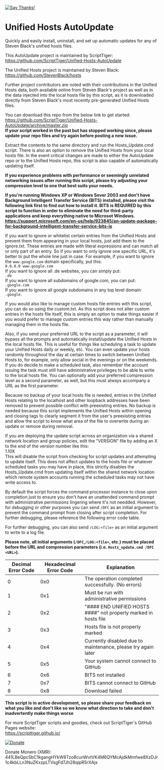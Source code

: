 [![Say Thanks!](https://img.shields.io/badge/Say%20Thanks-!-1EAEDB.svg)](https://saythanks.io/to/ScriptTiger)

# Unified Hosts AutoUpdate
Quickly and easily install, uninstall, and set up automatic updates for any of Steven Black's unified hosts files.

This AutoUpdate project is maintained by ScriptTiger: https://github.com/ScriptTiger/Unified-Hosts-AutoUpdate

The Unified Hosts project is maintained by Steven Black: https://github.com/StevenBlack/hosts

Further project contributors are noted with their contributions in the Unified Hosts data, both available online from Steven Black's project as well as in the data injected into the local hosts file by this script, as it is downloaded directly from Steven Black's most recently pre-generated Unified Hosts files.

You can download this repo from the below link to get started:  
https://github.com/ScriptTiger/Unified-Hosts-AutoUpdate/archive/master.zip  
**If your script worked in the past but has stopped working since, please update your repo files and try again before posting a new issue.**

Extract the contents to the same directory and run the Hosts_Update.cmd script. There is also an option to remove the Unified Hosts from your local hosts file. In the event critical changes are made to either the AutoUpdate repo or to the Unified Hosts repo, this script is also capable of automatically updating itself.

**If you experience problems with performance or seemingly unrelated networking issues after running this script, please try adjusting your compression level to one that best suits your needs.**

**If you're running Windows XP or Windows Sever 2003 and don't have Background Intelligent Transfer Service (BITS) installed, please visit the following link first to find out how to install it. BITS is REQUIRED by this script to function in order to eliminate the need for third-party applications and keep everything native to Microsot Windows.  
https://support.microsoft.com/en-us/help/923845/an-update-package-for-background-intelligent-transfer-service-bits-is**

If you want to ignore or whitelist certain entries from the Unified Hosts and prevent them from appearing in your local hosts, just add them to the ignore.txt. These entries are made with literal expressions and can match all or only part of an entry. So if you want to only ignore one specific URL, it's better to put the whole line just in case. For example, if you want to ignore the `www.google.com` domain specifically, put this:  
`0.0.0.0 www.google.com`  
If you want to ignore all .de websites, you can simply put:  
`.de`  
If you want to ignore all subdomains of google.com, you can put:  
`.google.com`  
If you want to ignore all google subdomains in any top level domain:  
`.google.`

If you would also like to manage custom hosts file entries with this script, you can do so using the custom.txt. As this script does not alter custom entries in the hosts file itself, this is simply an option to make things easier if you would prefer to manage custom entries this way rather than manually managing them in the hosts file.

Also, if you send your preferred URL to the script as a parameter, it will bypass all the prompts and automatically install/update the Unified Hosts in the local hosts file. This is useful for things like scheduling a task to update your Unified Hosts daily or weekly, etc. You can even update your hosts randomly throughout the day at certain times to switch between Unified Hosts to, for example, only allow social in the evenings or on the weekends. If you do decide to make a scheduled task, also remember the account issuing the task must still have administrative privileges to be able to write to the local hosts file. You can optionally add your preferred compression level as a second parameter, as well, but this must always accompany a URL as the first parameter.

Because no backup of your local hosts file is needed, entries in the Unified Hosts relating to the localhost and other loopback addresses have been removed to prevent possible conflict with preexisting entries. No backup is needed because this script implements the Unified Hosts within opening and closing tags to clearly segment it from the user's preexisting entries and allow the script to know what area of the file to overwrite during an update or remove during removal.

If you are deploying the update script across an organization via a shared network location and group policies, edit the "VERSION" file by adding an X to the end of the version number like this:  
1.10X  
This will disable the script from checking for script updates and attempting to update itself. This does not affect updates to the hosts file or whatever scheduled tasks you may have in place, this strictly disables the Hosts_Update.cmd from updating itself within the shared network location which remote system accounts running the scheduled tasks may not have write access to.

By default the script forces the command processor instance to close upon completion just to ensure you don't have an unattended command prompt with administrative permissions lingering where it's not needded. However, for debugging or other purposes you can send `/DFC` as an initial argument to prevent the command prompt from closing after script completion. For further debugging, please reference the following error code table.

For further debugging, you can also send `/LOG:<file>` as an initial argument to write to a log file.

**Please note, all initial arguments (`/DFC`,`/LOG:<file>`, etc.) must be placed before the URL and compression parameters (i.e. `Hosts_update.cmd /DFC <URL>`).**

Decimal Error Code | Hexadecimal Error Code | Explanation
-------------------|------------------------|-----------------------------------------------------------------------------------
0                  | 0x0                    | The operation completed successfully. (No errors)
1                  | 0x1                    | Must be run with administrative permissions
2                  | 0x2                    | "#### END UNIFIED HOSTS ####" not properly marked in hosts file
3                  | 0x3                    | Hosts file is not properly marked
4                  | 0x4                    | Currently disabled due to maintenance, please try again later
5                  | 0x5                    | Your system cannot connect to GitHub
6                  | 0x6                    | BITS not installed
7                  | 0x7                    | BITS cannot connect to GitHub
8                  | 0x8                    | Download failed

**This script is in active development, so please share your feedback on what you like and don't like so we know what direction to take and don't inadvertently make things worse**

For more ScriptTiger scripts and goodies, check out ScriptTiger's GitHub Pages website:  
https://scripttiger.github.io/

[![Donate](https://www.paypalobjects.com/en_US/i/btn/btn_donateCC_LG.gif)](https://www.paypal.com/cgi-bin/webscr?cmd=_s-xclick&hosted_button_id=MZ4FH4G5XHGZ4)

Donate Monero (XMR): 441LBeQpcSbC1kgangHYkW8Tzo8cunWvtVK4M6QYMcAjdkMmfwe8XzDJr1c4kbLLn3NuZKxzpLTVsgFd7Jh28qipR5rXAjx
